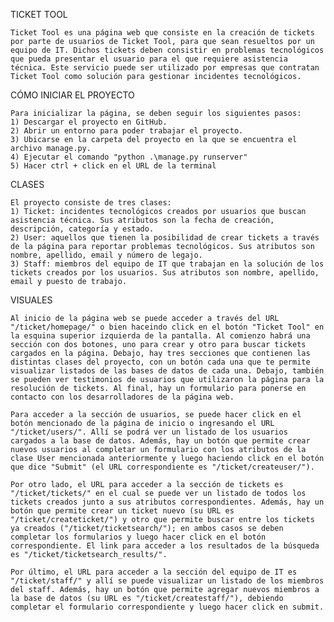 TICKET TOOL

    Ticket Tool es una página web que consiste en la creación de tickets por parte de usuarios de Ticket Tool, para que sean resueltos por un equipo de IT. Dichos tickets deben consistir en problemas tecnológicos que pueda presentar el usuario para el que requiere asistencia técnica. Este servicio puede ser utilizado por empresas que contratan Ticket Tool como solución para gestionar incidentes tecnológicos.

CÓMO INICIAR EL PROYECTO

    Para inicializar la página, se deben seguir los siguientes pasos:
    1) Descargar el proyecto en GitHub.
    2) Abrir un entorno para poder trabajar el proyecto.
    3) Ubicarse en la carpeta del proyecto en la que se encuentra el archivo manage.py.
    4) Ejecutar el comando "python .\manage.py runserver"
    5) Hacer ctrl + click en el URL de la terminal 

CLASES

    El proyecto consiste de tres clases:
    1) Ticket: incidentes tecnológicos creados por usuarios que buscan asistencia técnica. Sus atributos son la fecha de creación, descripción, categoría y estado.
    2) User: aquellos que tienen la posibilidad de crear tickets a través de la página para reportar problemas tecnológicos. Sus atributos son nombre, apellido, email y número de legajo.
    3) Staff: miembros del equipo de IT que trabajan en la solución de los tickets creados por los usuarios. Sus atributos son nombre, apellido, email y puesto de trabajo.

VISUALES

    Al inicio de la página web se puede acceder a través del URL "/ticket/homepage/" o bien haceindo click en el botón "Ticket Tool" en la esquina superior izquierda de la pantalla. Al comienzo habrá una sección con dos botones, uno para crear y otro para buscar tickets cargados en la página. Debajo, hay tres secciones que contienen las distintas clases del proyecto, con un botón cada una que te permite visualizar listados de las bases de datos de cada una. Debajo, también se pueden ver testimonios de usuarios que utilizaron la página para la resolución de tickets. Al final, hay un formulario para ponerse en contacto con los desarrolladores de la página web.

    Para acceder a la sección de usuarios, se puede hacer click en el botón mencionado de la página de inicio o ingresando el URL "/ticket/users/". Allí se podrá ver un listado de los usuarios cargados a la base de datos. Además, hay un botón que permite crear nuevos usuarios al completar un formulario con los atributos de la clase User mencionada anteriormente y luego haciendo click en el botón que dice "Submit" (el URL correspondiente es "/ticket/createuser/").

    Por otro lado, el URL para acceder a la sección de tickets es "/ticket/tickets/" en el cual se puede ver un listado de todos los tickets creados junto a sus atributos correspondientes. Además, hay un botón que permite crear un ticket nuevo (su URL es "/ticket/createticket/") y otro que permite buscar entre los tickets ya creados ("/ticket/ticketsearch/"); en ambos casos se deben completar los formularios y luego hacer click en el botón correspondiente. El link para acceder a los resultados de la búsqueda es "/ticket/ticketsearch_results/".

    Por último, el URL para acceder a la sección del equipo de IT es "/ticket/staff/" y allí se puede visualizar un listado de los miembros del staff. Además, hay un botón que permite agregar nuevos miembros a la base de datos (su URL es "/ticket/createstaff/"), debiendo completar el formulario correspondiente y luego hacer click en submit.







